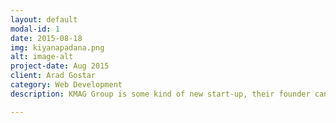 ```yaml
---
layout: default
modal-id: 1
date: 2015-08-18
img: kiyanapadana.png
alt: image-alt
project-date: Aug 2015
client: Arad Gostar
category: Web Development
description: KMAG Group is some kind of new start-up, their founder can print on any surfaces and right now their site is up for show off what are they doing.

---
```

